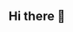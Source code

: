 ## Hi there 👋

<!--
**SCNicholls/SCNicholls** is a ✨ _special_ ✨ repository because its `README.md` (this file) appears on your GitHub profile.

Here are some ideas to get you started:

- 🔭 I’m currently working on single cell research of lung squamous cell carcinomas
- 🌱 I’m currently learning bioinformatics
- ⌨ I have experience working in R and Python
- 🩺 Medical Student
- 📫 How to reach me: ...

-->
